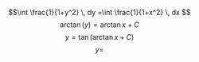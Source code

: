$$\int \frac{1}{1+y^2} \, dy =\int \frac{1}{1+x^2} \, dx $$
$$\arctan(y) = \arctan x+C$$
$$y = \tan(\arctan x+C)$$
$$y = $$